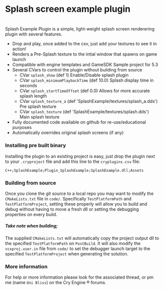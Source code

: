 # Splash screen example plugin
#
 Splash Example Plugin is a simple, light-weight splash screen renderering plugin with several features.
  - Drop and play, once added to the csv, just add your textures to see it in action!
  - Renders a Pre-Splash texture to the intial window that spawns on game launch
  - Compatible with engine templates and GameSDK Sample project for 5.3
  - Several CVars to control the plugin without building from source
    - CVar `splash_show` (def 1) Enable/Disable splash plugin
    - CVar `splash_minimumPlaybackTime` (def 10.0) Splash display time in seconds
    - CVar `splash_startTimeOffset` (def 0.0) Allows for more accurate splash length
    - CVar `splash_texture_a` (def 'SplashExample/textures/splash_a.dds') Pre splash texture
    - CVar `splash_texture` (def 'SplashExample/textures/splash.dds') Main splash texture
  - Fully documented code available on github for re-use/educational purposes
  - Automatically overrides original splash screens (if any)

### Installing pre built binary
Installing the plugin to an existing project is easy, just drop the plugin next to your `.cryproject` file and add this line to the `cryplugins.csv` file:
```
C++;SplashExample;Plugin_SplashExample;SplashExample.dll;Assets
```

### Building from source
Once you clone the git source to a local repo you may want to modify the `CMakeLists.txt` file in `code/`. Specifically `TestPlatformPath` and `TestPlatformProject`, setting these properly will allow you to build and debug without having to move a fresh dll or setting the debugging properties on every build.

##### Take note when building;
The supplied `CMakeLists.txt` will automatically copy the project output dll to the specified `TestPlatformPath` on `PostBuild`. It will also modify the `vcxproj.user.in` file from `code/` to set the debugger launch target to the specified `TestPlatformProject` when generating the solution.

### More information
For help or more information please look for the associated thread, or pm me (name `Uni Bliss`) on the Cry Engine &reg; forums.